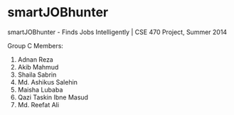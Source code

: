 smartJOBhunter
==============

smartJOBhunter - Finds Jobs Intelligently | CSE 470 Project, Summer 2014

Group C Members:
1) Adnan Reza
2) Akib Mahmud
3) Shaila Sabrin
4) Md. Ashikus Salehin
5) Maisha Lubaba
6) Qazi Taskin Ibne Masud
7) Md. Reefat Ali
